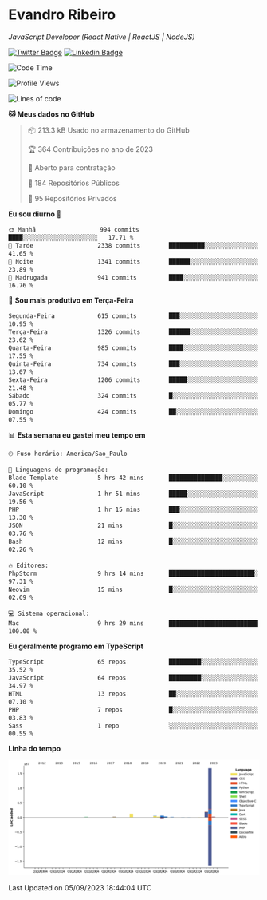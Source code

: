 # Evandro **Ribeiro**

*JavaScript Developer (React Native | ReactJS | NodeJS)*

[![Twitter Badge](https://img.shields.io/badge/-@ribeiroevandro-201B2D?style=flat-square&labelColor=201B2D&logo=twitter&logoColor=white&link=https://twitter.com/ribeiroevandro)](https://twitter.com/ribeiroevandro) 
[![Linkedin Badge](https://img.shields.io/badge/-Evandro%20Ribeiro-201B2D?style=flat-square&logo=Linkedin&logoColor=white&link=https://www.linkedin.com/in/ribeiroevandro)](https://www.linkedin.com/in/ribeiroevandro) 


<!--START_SECTION:waka-->
![Code Time](http://img.shields.io/badge/Code%20Time-3%2C384%20hrs%2038%20mins-blue)

![Profile Views](http://img.shields.io/badge/Visualizac%C3%B5es%20do%20perfil-0-blue)

![Lines of code](https://img.shields.io/badge/Desde%20o%20Hello%20World%20eu%20escrevi-22.0%20million%20linhas%20de%20c%C3%B3digo-blue)

**🐱 Meus dados no GitHub** 

> 📦 213.3 kB Usado no armazenamento do GitHub 
 > 
> 🏆 364 Contribuições no ano de 2023
 > 
> 💼 Aberto para contratação
 > 
> 📜 184 Repositórios Públicos 
 > 
> 🔑 95 Repositórios Privados 
 > 
**Eu sou diurno 🐤** 

```text
🌞 Manhã                  994 commits         ████░░░░░░░░░░░░░░░░░░░░░   17.71 % 
🌆 Tarde                  2338 commits        ██████████░░░░░░░░░░░░░░░   41.65 % 
🌃 Noite                  1341 commits        ██████░░░░░░░░░░░░░░░░░░░   23.89 % 
🌙 Madrugada              941 commits         ████░░░░░░░░░░░░░░░░░░░░░   16.76 % 
```
📅 **Sou mais produtivo em Terça-Feira** 

```text
Segunda-Feira            615 commits         ███░░░░░░░░░░░░░░░░░░░░░░   10.95 % 
Terça-Feira              1326 commits        ██████░░░░░░░░░░░░░░░░░░░   23.62 % 
Quarta-Feira             985 commits         ████░░░░░░░░░░░░░░░░░░░░░   17.55 % 
Quinta-Feira             734 commits         ███░░░░░░░░░░░░░░░░░░░░░░   13.07 % 
Sexta-Feira              1206 commits        █████░░░░░░░░░░░░░░░░░░░░   21.48 % 
Sábado                   324 commits         █░░░░░░░░░░░░░░░░░░░░░░░░   05.77 % 
Domingo                  424 commits         ██░░░░░░░░░░░░░░░░░░░░░░░   07.55 % 
```


📊 **Esta semana eu gastei meu tempo em** 

```text
🕑︎ Fuso horário: America/Sao_Paulo

💬 Linguagens de programação: 
Blade Template           5 hrs 42 mins       ███████████████░░░░░░░░░░   60.10 % 
JavaScript               1 hr 51 mins        █████░░░░░░░░░░░░░░░░░░░░   19.56 % 
PHP                      1 hr 15 mins        ███░░░░░░░░░░░░░░░░░░░░░░   13.30 % 
JSON                     21 mins             █░░░░░░░░░░░░░░░░░░░░░░░░   03.76 % 
Bash                     12 mins             █░░░░░░░░░░░░░░░░░░░░░░░░   02.26 % 

🔥 Editores: 
PhpStorm                 9 hrs 14 mins       ████████████████████████░   97.31 % 
Neovim                   15 mins             █░░░░░░░░░░░░░░░░░░░░░░░░   02.69 % 

💻 Sistema operacional: 
Mac                      9 hrs 29 mins       █████████████████████████   100.00 % 
```

**Eu geralmente programo em TypeScript** 

```text
TypeScript               65 repos            █████████░░░░░░░░░░░░░░░░   35.52 % 
JavaScript               64 repos            █████████░░░░░░░░░░░░░░░░   34.97 % 
HTML                     13 repos            ██░░░░░░░░░░░░░░░░░░░░░░░   07.10 % 
PHP                      7 repos             █░░░░░░░░░░░░░░░░░░░░░░░░   03.83 % 
Sass                     1 repo              ░░░░░░░░░░░░░░░░░░░░░░░░░   00.55 % 
```



**Linha do tempo**

![Lines of Code chart](https://raw.githubusercontent.com/ribeiroevandro/ribeiroevandro/main/assets/bar_graph.png)


 Last Updated on 05/09/2023 18:44:04 UTC
<!--END_SECTION:waka-->

